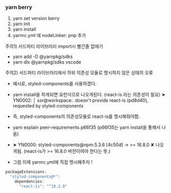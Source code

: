 ### yarn berry

1. yarn set version berry
2. yarn init
3. yarn install
4. yarnrc.yml 에 nodeLinker: pnp 추가

주의1) 서드파티 라이브러리 import시 빨간줄 없애기

-   yarn add -D @yarnpkg/sdks
-   yarn dlx @yarnpkg/sdks vscode

주의2) 서드파티 라이브러리에서 하위 의존성 모듈로 명시하지 않은 상태의 오류

-   예시로, styled-components를 사용하겠다.
-   yarn install을 하게되면 요런식으로 나오게된다. (react-is 라는 의존성이 필요)
    ➤ YN0002: │ ssr@workspace:. doesn't provide react-is (pd8d40), requested by styled-components
-   즉, styled-components의 의존성모듈로 react-is를 명시해줘야함.
-   yarn explain peer-requirements p66f35 (p66f35는 yarn install을 통해서 나옴)
-   ➤ YN0000: styled-components@npm:5.3.6 [4c50d] → >= 16.8.0 ✘ 나오게됨. (react-is가 >= 16.8.0 버전이여야 한다는 뜻.)

-   그럼 이제 yarnrc.yml에 직접 명시해주자 !

```javascript
packageExtensions:
  "styled-components@*":
    dependencies:
      "react-is": "^18.2.0"
```
